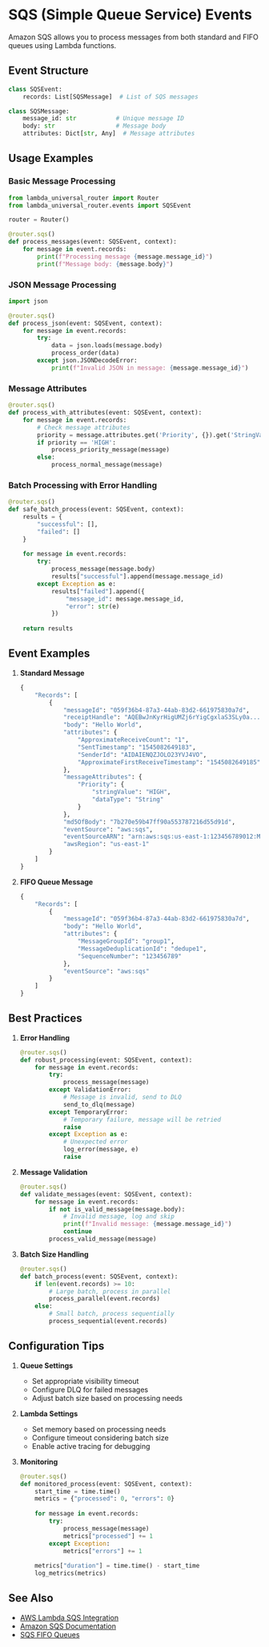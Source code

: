 # SQS (Simple Queue Service) Events

Amazon SQS allows you to process messages from both standard and FIFO queues using Lambda functions.

## Event Structure

```python
class SQSEvent:
    records: List[SQSMessage]  # List of SQS messages

class SQSMessage:
    message_id: str           # Unique message ID
    body: str                 # Message body
    attributes: Dict[str, Any]  # Message attributes
```

## Usage Examples

### Basic Message Processing

```python
from lambda_universal_router import Router
from lambda_universal_router.events import SQSEvent

router = Router()

@router.sqs()
def process_messages(event: SQSEvent, context):
    for message in event.records:
        print(f"Processing message {message.message_id}")
        print(f"Message body: {message.body}")
```

### JSON Message Processing

```python
import json

@router.sqs()
def process_json(event: SQSEvent, context):
    for message in event.records:
        try:
            data = json.loads(message.body)
            process_order(data)
        except json.JSONDecodeError:
            print(f"Invalid JSON in message: {message.message_id}")
```

### Message Attributes

```python
@router.sqs()
def process_with_attributes(event: SQSEvent, context):
    for message in event.records:
        # Check message attributes
        priority = message.attributes.get('Priority', {}).get('StringValue')
        if priority == 'HIGH':
            process_priority_message(message)
        else:
            process_normal_message(message)
```

### Batch Processing with Error Handling

```python
@router.sqs()
def safe_batch_process(event: SQSEvent, context):
    results = {
        "successful": [],
        "failed": []
    }
    
    for message in event.records:
        try:
            process_message(message.body)
            results["successful"].append(message.message_id)
        except Exception as e:
            results["failed"].append({
                "message_id": message.message_id,
                "error": str(e)
            })
    
    return results
```

## Event Examples

1. **Standard Message**
   ```python
   {
       "Records": [
           {
               "messageId": "059f36b4-87a3-44ab-83d2-661975830a7d",
               "receiptHandle": "AQEBwJnKyrHigUMZj6rYigCgxlaS3SLy0a...",
               "body": "Hello World",
               "attributes": {
                   "ApproximateReceiveCount": "1",
                   "SentTimestamp": "1545082649183",
                   "SenderId": "AIDAIENQZJOLO23YVJ4VO",
                   "ApproximateFirstReceiveTimestamp": "1545082649185"
               },
               "messageAttributes": {
                   "Priority": {
                       "stringValue": "HIGH",
                       "dataType": "String"
                   }
               },
               "md5OfBody": "7b270e59b47ff90a553787216d55d91d",
               "eventSource": "aws:sqs",
               "eventSourceARN": "arn:aws:sqs:us-east-1:123456789012:MyQueue",
               "awsRegion": "us-east-1"
           }
       ]
   }
   ```

2. **FIFO Queue Message**
   ```python
   {
       "Records": [
           {
               "messageId": "059f36b4-87a3-44ab-83d2-661975830a7d",
               "body": "Hello World",
               "attributes": {
                   "MessageGroupId": "group1",
                   "MessageDeduplicationId": "dedupe1",
                   "SequenceNumber": "123456789"
               },
               "eventSource": "aws:sqs"
           }
       ]
   }
   ```

## Best Practices

1. **Error Handling**
   ```python
   @router.sqs()
   def robust_processing(event: SQSEvent, context):
       for message in event.records:
           try:
               process_message(message)
           except ValidationError:
               # Message is invalid, send to DLQ
               send_to_dlq(message)
           except TemporaryError:
               # Temporary failure, message will be retried
               raise
           except Exception as e:
               # Unexpected error
               log_error(message, e)
               raise
   ```

2. **Message Validation**
   ```python
   @router.sqs()
   def validate_messages(event: SQSEvent, context):
       for message in event.records:
           if not is_valid_message(message.body):
               # Invalid message, log and skip
               print(f"Invalid message: {message.message_id}")
               continue
           process_valid_message(message)
   ```

3. **Batch Size Handling**
   ```python
   @router.sqs()
   def batch_process(event: SQSEvent, context):
       if len(event.records) >= 10:
           # Large batch, process in parallel
           process_parallel(event.records)
       else:
           # Small batch, process sequentially
           process_sequential(event.records)
   ```

## Configuration Tips

1. **Queue Settings**
   - Set appropriate visibility timeout
   - Configure DLQ for failed messages
   - Adjust batch size based on processing needs

2. **Lambda Settings**
   - Set memory based on processing needs
   - Configure timeout considering batch size
   - Enable active tracing for debugging

3. **Monitoring**
   ```python
   @router.sqs()
   def monitored_process(event: SQSEvent, context):
       start_time = time.time()
       metrics = {"processed": 0, "errors": 0}
       
       for message in event.records:
           try:
               process_message(message)
               metrics["processed"] += 1
           except Exception:
               metrics["errors"] += 1
       
       metrics["duration"] = time.time() - start_time
       log_metrics(metrics)
   ```

## See Also

- [AWS Lambda SQS Integration](https://docs.aws.amazon.com/lambda/latest/dg/with-sqs.html)
- [Amazon SQS Documentation](https://docs.aws.amazon.com/AWSSimpleQueueService/latest/SQSDeveloperGuide/welcome.html)
- [SQS FIFO Queues](https://docs.aws.amazon.com/AWSSimpleQueueService/latest/SQSDeveloperGuide/FIFO-queues.html)
